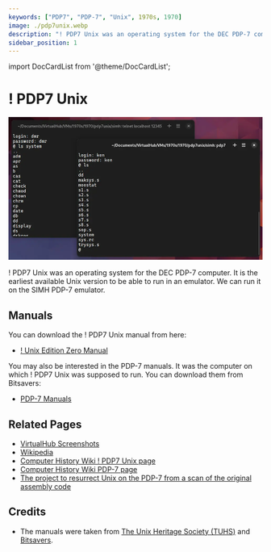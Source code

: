 ```yaml
---
keywords: ["PDP7", "PDP-7", "Unix", 1970s, 1970]
image: ./pdp7unix.webp
description: "! PDP7 Unix was an operating system for the DEC PDP-7 computer. It is the earliest available Unix version to be able to run in an emulator."
sidebar_position: 1
---
```


import DocCardList from '@theme/DocCardList';

# ! PDP7 Unix

![! PDP7 Unix](./pdp7unix.webp)

! PDP7 Unix was an operating system for the DEC PDP-7 computer. It is the earliest available Unix version to be able to run in an emulator. We can run it on the SIMH PDP-7 emulator.

<DocCardList />

## Manuals

You can download the ! PDP7 Unix manual from here:

- [! Unix Edition Zero Manual](https://www.tuhs.org/Archive/Distributions/Research/McIlroy_v0/UnixEditionZero-Threshold_OCR.pdf)

You may also be interested in the PDP-7 manuals. It was the computer on which ! PDP7 Unix was supposed to run. You can download them from Bitsavers:

- [PDP-7 Manuals](http://bitsavers.org/pdf/dec/pdp7/)

## Related Pages

- [VirtualHub Screenshots](https://screenshots.virtualhub.eu.org/1970s/1970/pdp7unix/)
- [Wikipedia](https://en.wikipedia.org/wiki/UNIX)
- [Computer History Wiki ! PDP7 Unix page](https://gunkies.org/wiki/PDP-7_UNIX)
- [Computer History Wiki PDP-7 page](https://gunkies.org/wiki/PDP-7)
- [The project to resurrect Unix on the PDP-7 from a scan of the original assembly code](https://github.com/DoctorWkt/pdp7-unix)

## Credits

- The manuals were taken from [The Unix Heritage Society (TUHS)](https://www.tuhs.org) and [Bitsavers](http://bitsavers.org).
